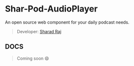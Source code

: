 # Shar-Pod-AudioPlayer
An open source web component for your daily podcast needs.
> Developer: [Sharad Raj](https://github.com/sharadcodes/)

## DOCS
> Coming soon :smile:
